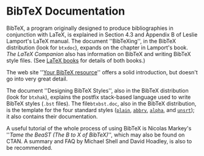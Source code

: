 # BibTeX Documentation

BibTeX, a program originally designed to produce bibliographies in
conjunction with LaTeX, is explained in Section&nbsp;4.3 and Appendix&nbsp;B
of Leslie Lamport's LaTeX manual.
The document ''BibTeXing'', in the BibTeX distribution (look for
`btxdoc`),
expands on the chapter in Lamport's book.  _The LaTeX Companion_
also has information on BibTeX and writing BibTeX style files.
(See [LaTeX books](./FAQ-latex-books.html) for details of both
books.)

The web site ''[Your BibTeX resource](http://www.bibtex.org)''
offers a solid introduction, but doesn't go into very great detail.

The document ''Designing BibTeX Styles'', also in the BibTeX
distribution (look for
`btxhak`), explains the postfix stack-based language used to
write BibTeX styles (`.bst` files). The file`btxbst.doc`,
also in the BibTeX distribution,
is the template for the four standard styles ([`plain`](http://ctan.org/pkg/plain),
[`abbrv`](http://ctan.org/pkg/abbrv), [`alpha`](http://ctan.org/pkg/alpha), and [`unsrt`](http://ctan.org/pkg/unsrt)); it also
contains their documentation.

A useful tutorial of the whole process of using BibTeX is Nicolas
Markey's ''_Tame the BeaST (The B to X of BibTeX)_'', which
may also be found on CTAN.  A summary and FAQ by Michael
Shell and David Hoadley, is also to be recommended.

